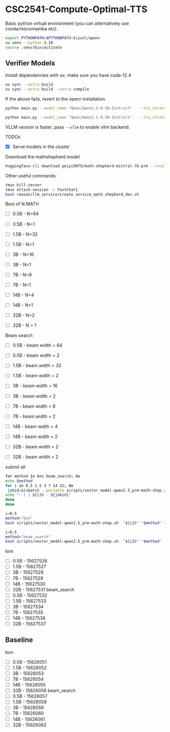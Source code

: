 # CSC2541-Compute-Optimal-TTS

Basic python virtual environment (you can alternatively use conda/micromamba etc).

```bash
export PYTHONPATH=$PYTHONPATH:$(pwd)/openr
uv venv --python 3.10
source .venv/bin/activate
```

## Verifier Models
Install dependencies with uv, make sure you have cuda-12.4
```bash
uv sync --extra build 
uv sync --extra build --extra compile
```

If the above fails, revert to the openr installation.

```bash
python main.py --model_name "Qwen/Qwen2.5-0.5B-Instruct"   --tts_strategy bon   --beam_width 5   --task_name MATH   --use_wandb=false   --save_dir "./results" --verifier_model "Qwen/Qwen2.5-0.5B-Instruct"  --vllm

python main.py --model_name "Qwen/Qwen2.5-0.5B-Instruct"   --tts_strategy bon   --beam_width 5   --task_name MATH   --use_wandb=false   --save_dir "./results" --verifier_model "peiyi9979/math-shepherd-mistral-7b-prm" --vllm --model_gpu_util=0.3 --prm_gpu_util=0.65

```

VLLM version is faster, pass `--vllm` to enable vllm backend.

TODOs
- [X] Serve models in the cluster

Download the mathshepherd model
```bash
huggingface-cli download peiyi9979/math-shepherd-mistral-7b-prm --local-dir $SCRATCH/math-shepherd-mistral-7b-prm --local-dir-use-symlinks False
```

Other useful commands:
```bash
tmux kill-server
tmux attach-session -t FastChat1
bash reason/llm_service/create_service_math_shepherd_dev.sh
```



Best of N MATH
- [ ] 0.5B - N=64

- [ ] 0.5B - N=1

- [ ] 1.5B - N=32

- [ ] 1.5B - N=1

- [ ] 3B - N=16

- [ ] 3B - N=1

- [ ] 7B - N=8

- [ ] 7B - N=1

- [ ] 14B - N=4

- [ ] 14B - N=1

- [ ] 32B - N=2

- [ ] 32B - N = 1

Beam search
- [ ] 0.5B - beam width = 64

- [ ] 0.5B - beam width = 2

- [ ] 1.5B - beam width = 32

- [ ] 1.5B - beam width = 2

- [ ] 3B -  beam width = 16

- [ ] 3B - beam width = 2

- [ ] 7B -  beam width = 8

- [ ] 7B - beam width = 2

- [ ] 14B - beam width = 4

- [ ] 14B - beam width = 2

- [ ] 32B - beam width = 2

- [ ] 32B - beam width = 2


submit all
```bash
for method in bon beam_search; do
echo $method
for i in 0.5 1.5 3 7 14 32; do
 jobid=$(sbatch --parsable scripts/vector_model-qwen2.5_prm-math-shep.sh  "${i}B" "$method"  )
echo "- [ ] ${i}B - ${jobid}"
done
done

i=0.5
method="bon"
bash scripts/vector_model-qwen2.5_prm-math-shep.sh  "${i}B" "$method" 1

i=0.5
method="beam_search"
bash scripts/vector_model-qwen2.5_prm-math-shep.sh  "${i}B" "$method"
```
bon
- [ ] 0.5B - 15627526
- [ ] 1.5B - 15627527
- [ ] 3B - 15627528
- [ ] 7B - 15627529
- [ ] 14B - 15627530
- [ ] 32B - 15627531
beam_search
- [ ] 0.5B - 15627532
- [ ] 1.5B - 15627533
- [ ] 3B - 15627534
- [ ] 7B - 15627535
- [ ] 14B - 15627536
- [ ] 32B - 15627537

## Baseline
bon
- [ ] 0.5B - 15626051
- [ ] 1.5B - 15626052
- [ ] 3B - 15626053
- [ ] 7B - 15626054
- [ ] 14B - 15626055
- [ ] 32B - 15626056
beam_search
- [ ] 0.5B - 15626057
- [ ] 1.5B - 15626058
- [ ] 3B - 15626059
- [ ] 7B - 15626060
- [ ] 14B - 15626061
- [ ] 32B - 15626062
